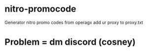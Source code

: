 # nitro-promocode
Generator nitro promo codes from operagx add ur proxy to proxy.txt


# Problem = dm discord (cosney)
